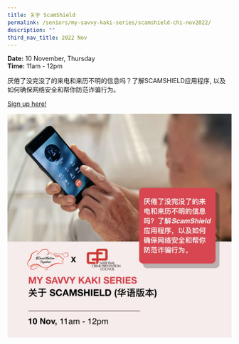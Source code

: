 ```yaml
---
title: 关于 ScamShield
permalink: /seniors/my-savvy-kaki-series/scamshield-chi-nov2022/
description: ""
third_nav_title: 2022 Nov
---
```

**Date:** 10 November, Thursday
<br> **Time:** 11am - 12pm

厌倦了没完没了的来电和来历不明的信息吗？了解SCAMSHIELD应用程序, 以及如何确保网络安全和帮你防范诈骗行为。 

[Sign up here!](https://go.gov.sg/seniors-scamshield-nov22) 

![free webinar on scamshield app for seniors in chinese](/images/nov%202022/seniors_10%20nov%20(chi).jpeg)